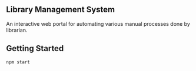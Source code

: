 ## Library Management System

An interactive web portal for automating various manual processes done by librarian.

## Getting Started

```bash
npm start
```
